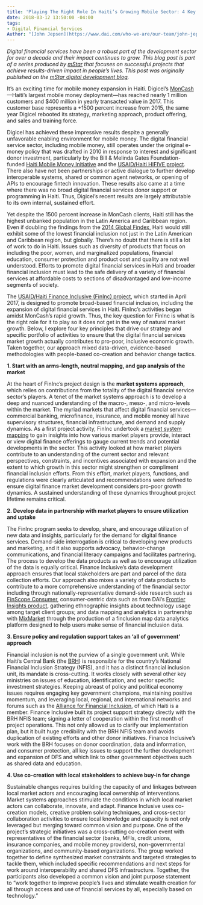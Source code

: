 ```yaml
---
title: 'Playing The Right Role In Haiti’s Growing Mobile Sector: 4 Key Principles'
date: 2018-03-12 13:50:00 -04:00
tags:
- Digital Financial Services
Author: "[John Jepsen](https://www.dai.com/who-we-are/our-team/john-jepsen)"
---
```


*Digital financial services have been a robust part of the development sector for over a decade and their impact continues to grow. This blog post is part of a series produced by [mStar](https://mstarproject.wordpress.com/) that focuses on successful projects that achieve results-driven impact in people’s lives. This post was originally published on the [mStar digital development blog](https://mstarproject.wordpress.com/2018/03/12/haitis-growing-mobile-sector/).*

It’s an exciting time for mobile money expansion in Haiti. Digicel’s [MonCash](https://www.youtube.com/watch?v=bDQQFqoHzdo)—Haiti’s largest mobile money deployment—has reached nearly 1 million customers and $400 million in yearly transacted value in 2017. This customer base represents a \+1500 percent increase from 2015, the same year Digicel rebooted its strategy, marketing approach, product offering, and sales and training force.

Digicel has achieved these impressive results despite a generally unfavorable enabling environment for mobile money. The digital financial service sector, including mobile money, still operates under the original e-money policy that was drafted in 2010 in response to interest and significant donor investment, particularly by the Bill & Melinda Gates Foundation-funded [Haiti Mobile Money Initiative](https://www.gsma.com/mobilefordevelopment/wp-content/uploads/2012/05/Haiti-Mobile-Money.pdf) and the [USAID/Haiti HIFIVE project](https://www.usaid.gov/news-information/fact-sheets/haiti-integrated-financing-value-chain-enterprise-hifive). There also have not been partnerships or active dialogue to further develop interoperable systems, shared or common agent networks, or opening of APIs to encourage fintech innovation. These results also came at a time where there was no broad digital financial services donor support or programming in Haiti. Thus, Digicel’s recent results are largely attributable to its own internal, sustained effort.

Yet despite the 1500 percent increase in MonCash clients, Haiti still has the highest unbanked population in the Latin America and Caribbean region. Even if doubling the findings from the [2014 Global Findex](http://www.worldbank.org/en/programs/globalfindex), Haiti would still exhibit some of the lowest financial inclusion not just in the Latin American and Caribbean region, but globally. There’s no doubt that there is still a lot of work to do in Haiti. Issues such as diversity of products that focus on including the poor, women, and marginalized populations, financial education, consumer protection and product cost and quality are not well understood. Efforts to promote digital financial services in Haiti and broader financial inclusion must lead to the safe delivery of a variety of financial services at affordable costs to sections of disadvantaged and low-income segments of society.

The [USAID/Haiti Finance Inclusive (FinInc) project](https://www.dai.com/our-work/projects/haiti-finance-inclusive-fininc), which started in April 2017, is designed to promote broad-based financial inclusion, including the expansion of digital financial services in Haiti. FinInc’s activities began amidst MonCash’s rapid growth. Thus, the key question for FinInc is what is the right role for it to play so it does not get in the way of natural market growth. Below, I explore four key principles that drive our strategy and specific portfolio of activities to ensure that the digital financial services market growth actually contributes to pro-poor, inclusive economic growth. Taken together, our approach mixed data-driven, evidence-based methodologies with people-based co-creation and behavior change tactics.

**1. Start with an arms-length, neutral mapping, and gap analysis of the market**

At the heart of FinInc’s project design is the **market systems approach**, which relies on contributions from the totality of the digital financial service sector’s players. A tenet of the market systems approach is to develop a deep and nuanced understanding of the macro-, meso-, and micro-levels within the market. The myriad markets that affect digital financial services— commercial banking, microfinance, insurance, and mobile money all have supervisory structures, financial infrastructure, and demand and supply dynamics. As a first project activity, FinInc undertook a [market system mapping](http://konbitayiti.globalinnovationexchange.org/resources/haiti-digital-financial-services-market-system-mapping-report-and-presentation) to gain insights into how various market players provide, interact or view digital finance offerings to gauge current trends and potential developments in the sector. This activity looked at how market players contribute to an understanding of the current sector and relevant perspectives, constraints, and incentives associated with expansion and the extent to which growth in this sector might strengthen or compliment financial inclusion efforts. From this effort, market players, functions, and regulations were clearly articulated and recommendations were defined to ensure digital finance market development considers pro-poor growth dynamics. A sustained understanding of these dynamics throughout project lifetime remains critical.

**2. Develop data in partnership with market players to ensure utilization and uptake**

The FinInc program seeks to develop, share, and encourage utilization of new data and insights, particularly for the demand for digital finance services. Demand-side interrogation is critical to developing new products and marketing, and it also supports advocacy, behavior-change communications, and financial literacy campaigns and facilitates partnering. The process to develop the data products as well as to encourage utilization of the data is equally critical. Finance Inclusive’s data development approach ensures that local stakeholders are part and parcel of the data collection efforts. Our approach also mixes a variety of data products to contribute to a more comprehensive understanding of the financial sector including through nationally-representative demand-side research such as [FinScope Consumer](http://www.finmark.org.za/finscope/),  consumer-centric data such as from DAI’s [Frontier Insights product](https://static.globalinnovationexchange.org/s3fs-public/asset/document/Frontier%20Insights%20Report%20-%20Mobile%20Money%20in%20Haiti.pdf?B3RKlFpi_o3UadZqASZMGL9NOR9SPHlJ), gathering ethnographic insights about technology usage among target client groups; and data mapping and analytics in partnership with [MixMarket](http://www.themix.org/mixmarket) through the production of a finclusion map data analytics platform designed to help users make sense of financial inclusion data.

**3. Ensure policy and regulation support takes an ‘all of government’ approach**

Financial inclusion is not the purview of a single government unit. While Haiti’s Central Bank (the [BRH](http://www.brh.net/)) is responsible for the country’s National Financial Inclusion Strategy (NFIS), and it has a distinct financial inclusion unit, its mandate is cross-cutting. It works closely with several other key ministries on issues of education, identification, and sector specific investment strategies. Keeping abreast of policy and political economy issues requires engaging key government champions, maintaining positive momentum, and leveraging local, regional, and international networks and forums such as the [Alliance for Financial Inclusion](https://www.afi-global.org/), of which Haiti is a member. Finance Inclusive built its project support strategy directly with the BRH NFIS team; signing a letter of cooperation within the first month of project operations. This not only allowed us to clarify our implementation plan, but it built huge credibility with the BRH NFIS team and avoids duplication of existing efforts and other donor initiatives. Finance Inclusive’s work with the BRH focuses on donor coordination, data and information, and consumer protection, all key issues to support the further development and expansion of DFS and which link to other government objectives such as shared data and education.

**4. Use co-creation with local stakeholders to achieve buy-in for change**

Sustainable changes requires building the capacity of and linkages between local market actors and encouraging local ownership of interventions. Market systems approaches stimulate the conditions in which local market actors can collaborate, innovate, and adapt. Finance Inclusive uses co-creation models, creative problem solving techniques, and cross-sector collaboration activities to ensure local knowledge and capacity is not only leveraged but merging toward common vision and purpose. One of the project’s strategic initiatives was a cross-cutting co-creation event with representatives of the financial sector (banks, MFIs, credit unions, insurance companies, and mobile money providers), non-governmental organizations, and community-based organizations. The group worked together to define synthesized market constraints and targeted strategies to tackle them, which included specific recommendations and next steps for work around interoperability and shared DFS infrastructure. Together, the participants also developed a common vision and joint purpose statement to “work together to improve people’s lives and stimulate wealth creation for all through access and use of financial services by all, especially based on technology.”